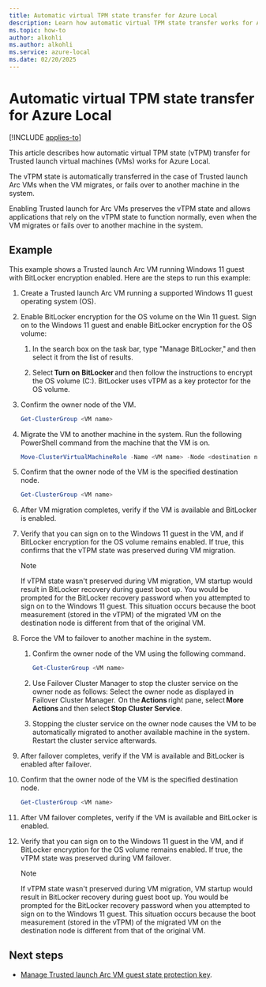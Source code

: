 ```yaml
---
title: Automatic virtual TPM state transfer for Azure Local
description: Learn how automatic virtual TPM state transfer works for Azure Local.
ms.topic: how-to
author: alkohli
ms.author: alkohli
ms.service: azure-local
ms.date: 02/20/2025
---
```


# Automatic virtual TPM state transfer for Azure Local

[!INCLUDE [applies-to](../includes/hci-applies-to-23h2.md)]

This article describes how automatic virtual TPM state (vTPM) transfer for Trusted launch virtual machines (VMs) works for Azure Local.

The vTPM state is automatically transferred in the case of Trusted launch Arc VMs when the VM migrates, or fails over to another machine in the system.

Enabling Trusted launch for Arc VMs preserves the vTPM state and allows applications that rely on the vTPM state to function normally, even when the VM migrates or fails over to another machine in the system.

## Example

This example shows a Trusted launch Arc VM running Windows 11 guest with BitLocker encryption enabled. Here are the steps to run this example:

1. Create a Trusted launch Arc VM running a supported Windows 11 guest operating system (OS).

1. Enable BitLocker encryption for the OS volume on the Win 11 guest. Sign on to the Windows 11 guest and enable BitLocker encryption for the OS volume:

    1. In the search box on the task bar, type "Manage BitLocker," and then select it from the list of results.

    1. Select **Turn on BitLocker** and then follow the instructions to encrypt the OS volume (C:). BitLocker uses vTPM as a key protector for the OS volume.

1. Confirm the owner node of the VM.

    ```powershell
    Get-ClusterGroup <VM name>
    ```

1. Migrate the VM to another machine in the system. Run the following PowerShell command from the machine that the VM is on.

    ```powershell
    Move-ClusterVirtualMachineRole -Name <VM name> -Node <destination node> -MigrationType Shutdown
    ```

1. Confirm that the owner node of the VM is the specified destination node.

    ```powershell
    Get-ClusterGroup <VM name>
    ```

1. After VM migration completes, verify if the VM is available and BitLocker is enabled.

1. Verify that you can sign on to the Windows 11 guest in the VM, and if BitLocker encryption for the OS volume remains enabled. If true, this confirms that the vTPM state was preserved during VM migration.

    > [!NOTE]
    > If vTPM state wasn't preserved during VM migration, VM startup would result in BitLocker recovery during guest boot up. You would be prompted for the BitLocker recovery password when you attempted to sign on to the Windows 11 guest. This situation occurs because the boot measurement (stored in the vTPM) of the migrated VM on the destination node is different from that of the original VM.

1. Force the VM to failover to another machine in the system.

    1. Confirm the owner node of the VM using the following command.

        ```powershell
        Get-ClusterGroup <VM name>
        ```

    1. Use Failover Cluster Manager to stop the cluster service on the owner node as follows: Select the owner node as displayed in Failover Cluster Manager.  On the **Actions** right pane, select **More Actions** and then select **Stop Cluster Service**.

    1. Stopping the cluster service on the owner node causes the VM to be automatically migrated to another available machine in the system. Restart the cluster service afterwards.

1. After failover completes, verify if the VM is available and BitLocker is enabled after failover.

1. Confirm that the owner node of the VM is the specified destination node.

    ```powershell
    Get-ClusterGroup <VM name>
    ```

1. After VM failover completes, verify if the VM is available and BitLocker is enabled.

1. Verify that you can sign on to the Windows 11 guest in the VM, and if BitLocker encryption for the OS volume remains enabled. If true, the vTPM state was preserved during VM failover.

    > [!NOTE]
    > If vTPM state wasn't preserved during VM migration, VM startup would result in BitLocker recovery during guest boot up. You would be prompted for the BitLocker recovery password when you attempted to sign on to the Windows 11 guest. This situation occurs because the boot measurement (stored in the vTPM) of the migrated VM on the destination node is different from that of the original VM.


## Next steps

- [Manage Trusted launch Arc VM guest state protection key](trusted-launch-vm-import-key.md).
